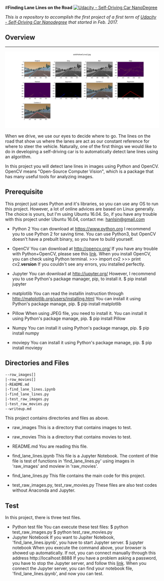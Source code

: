 #**Finding Lane Lines on the Road** 
[![Udacity - Self-Driving Car NanoDegree](https://s3.amazonaws.com/udacity-sdc/github/shield-carnd.svg)](http://www.udacity.com/drive)

*This is a repository to accomplish the first project of a first term of [Udacity - Self-Driving Car Nanodegree](https://www.udacity.com/drive) that started in Feb. 2017.*

## Overview
---
![Processing Images](fll_solidYellowCurve2.jpg)

When we drive, we use our eyes to decide where to go. The lines on the road that show us where the lanes are act as our constant reference for where to steer the vehicle. Naturally, one of the first things we would like to do in developing a self-driving car is to automatically detect lane lines using an algorithm.

In this project you will detect lane lines in images using Python and OpenCV. OpenCV means "Open-Source Computer Vision", which is a package that has many useful tools for analyzing images.

## Prerequisite
This project just uses Python and it's libraries, so you can use any OS to run this project. However, a lot of online advices are based on Linux generally. The choice is yours, but I'm using Ubuntu 16.04. So, if you have any trouble with this project under Ubuntu 16.04, contact me: <hanlsin@gmail.com>

* Python 2
You can download at <https://www.python.org>
I recommend you to use Python 2 for saving time. You can use Python3, but OpenCV doesn't have a prebuilt binary, so you have to build yourself.

* OpenCV
You can download at <http://opencv.org/>
If you have any trouble with Python+OpenCV, please see this <a href="http://docs.opencv.org/3.0-beta/doc/py_tutorials/py_tutorials.html">link</a>.
When you install OpenCV, you can check using Python terminal.
	  >>> import cv2
	  >>> print cv2.__version__
If you couldn't see any errors, you installed perfectly.

* Jupyter
You can download at <http://jupyter.org/>
However, I recommend you to use Python's package manager, pip, to install it.
	  $ pip install jupyter

* matplotlib
You can read the installin instruction through <http://matplotlib.org/users/installing.html>
You can install it using Python's package manage, pip.
	  $ pip install matplotlib

* Pillow
When using JPEG file, you need to install it.
You can install it using Python's package manage, pip.
	  $ pip install Pillow

* Numpy
You can install it using Python's package manage, pip.
	  $ pip install numpy

* moviepy
You can install it using Python's package manage, pip.
	  $ pip install moviepy

## Directories and Files
	--row_images[]
    |-row_movies[]
    |-README.md
    |-find_lane_lines.ipynb
    |-find_lane_lines.py
    |-test_raw_images.py
    |-test_raw_movies.py
    --writeup.md

This project contains directories and files as above.

* raw_images
This is a directory that contains images to test.

* raw_movies
This is a directory that contains movies to test.

* README.md
You are reading this file.

* find_lane_lines.ipynb
This file is a Jupyter Notebook. The content of thie file is test of functions in 'find_lane_lines.py' using images in 'raw_images' and moview in 'raw_movies'.

* find_lane_lines.py
This file contains the main code for this project.

* test_raw_images.py, test_raw_movies.py
These files are also test codes without Anaconda and Jupyter.

## Test
In this project, there is three test files.

* Python test file
You can execute these test files:
	  $ python test_raw_images.py
	  $ python test_raw_movies.py
* Jupyter Notebook
If you want to Jupiter Notebook, 'find_lane_lines.ipynb', you have to start Jupyter server.
	  $ jupyter notebook
When you execute the command above, your browser is showed up automatically. If not, you can connect manually through this address
	  http://localhost:8888
If you have a problem asking a password, you have to stop the Jupyter server, and follow this <a href="http://jupyter-notebook.readthedocs.io/en/latest/public_server.html">link</a>.
When you connect the Jupyter server, you can find your notebook file, 'find_lane_lines.ipynb', and now you can test.

